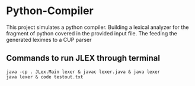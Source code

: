 # Python-Compiler
This project simulates a python compiler. Building a lexical analyzer for the fragment of python covered in the provided input file. The feeding the generated leximes to a CUP parser

## Commands to run JLEX through terminal
```
java -cp . JLex.Main lexer & javac lexer.java & java lexer
java lexer & code testout.txt
```

